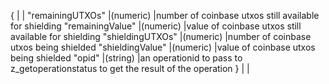 {                                            |                             |
"remainingUTXOs"                             |(numeric)                    |number of coinbase utxos still available for shielding
"remainingValue"                             |(numeric)                    |value of coinbase utxos still available for shielding
"shieldingUTXOs"                             |(numeric)                    |number of coinbase utxos being shielded
"shieldingValue"                             |(numeric)                    |value of coinbase utxos being shielded
"opid"                                       |(string)                     |an operationid to pass to z_getoperationstatus to get the result of the operation
}                                            |                             |
